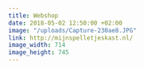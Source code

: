 ```yaml
---
title: Webshop
date: 2018-05-02 12:50:00 +02:00
image: "/uploads/Capture-230ae8.JPG"
link: http://mijnspelletjeskast.nl/
image_width: 714
image_height: 745
---
```


